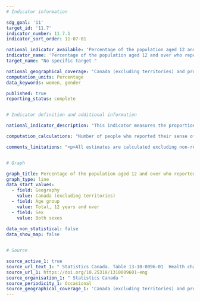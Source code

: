 ```yaml
---
# Indicator information

sdg_goal: '11'
target_id: '11.7'
indicator_number: 11.7.1
indicator_sort_order: 11-07-01

national_indicator_available: 'Percentage of the population aged 12 and over who reported their sense of belonging to their local community as being very strong or somewhat strong'
indicator_name: 'Percentage of the population aged 12 and over who reported their sense of belonging to their local community as being very strong or somewhat strong'
target_name: "No specific target "

national_geographical_coverage: 'Canada (excluding territories) and provinces'
computation_units: Percentage
data_keywords: women, gender

published: true
reporting_status: complete


# Indicator definition and additional information

national_indicator_description: "This indicator measures the proportion of the population aged 12 and over who reported their sense of belonging to their local community as being very strong or somewhat strong."

computation_calculations: "Number of people who reported their sense of belonging to their local community as being very strong or somewhat strong divided by total population."

comments_limitations: "<p>All estimates are calculated excluding non-response categories ('refusal', 'don't know', and 'not stated') in the denominator.<br> As a result of the 2015 redesign, the Canadian Community Health Survey has a new collection strategy, a new sample design, and has undergone major content revisions. With all these factors taken together, caution should be taken when comparing data from previous cycles to data released for the 2015 cycle onwards.</p>"


# Graph

graph_title: Percentage of the population aged 12 and over who reported their sense of belonging to their local community as being very strong or somewhat strong
graph_type: line
data_start_values:
  - field: Geography
    value: Canada (excluding territories)
  - field: Age group
    value: Total, 12 years and over
  - field: Sex
    value: Both sexes
    
data_non_statistical: false
data_show_map: false


# Source

source_active_1: true
source_url_text_1: " Statistics Canada. Table 13-10-0096-01  Health characteristics, annual estimates"
source_url_1: https://doi.org/10.25318/1310009601-eng
source_organisation_1: " Statistics Canada "
source_periodicity_1: Occasional
source_geographical_coverage_1: 'Canada (excluding territories) and provinces'
---
```


